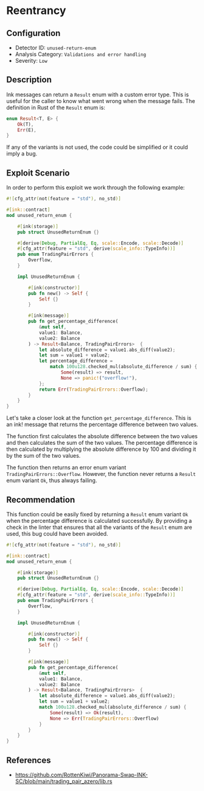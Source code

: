 # Reentrancy

## Configuration

- Detector ID: `unused-return-enum`
- Analysis Category: `Validations and error handling`
- Severity: `Low`

## Description

Ink messages can return a `Result` enum with a custom error type. This is useful for the caller to know what went wrong when the message fails. The definition in Rust of the `Result` enum is:

```rust
enum Result<T, E> {
    Ok(T),
    Err(E),
}
```

If any of the variants is not used, the code could be simplified or it could imply a bug.

## Exploit Scenario

In order to perform this exploit we work through the following example:

```rust
#![cfg_attr(not(feature = "std"), no_std)]

#[ink::contract]
mod unused_return_enum {

    #[ink(storage)]
    pub struct UnusedReturnEnum {}

    #[derive(Debug, PartialEq, Eq, scale::Encode, scale::Decode)]
    #[cfg_attr(feature = "std", derive(scale_info::TypeInfo))]
    pub enum TradingPairErrors {
        Overflow,
    }

    impl UnusedReturnEnum {

        #[ink(constructor)]
        pub fn new() -> Self {
            Self {}
        }

        #[ink(message)]
        pub fn get_percentage_difference(
            &mut self,
            value1: Balance,
            value2: Balance
        ) -> Result<Balance, TradingPairErrors>  {
            let absolute_difference = value1.abs_diff(value2);
            let sum = value1 + value2;
            let percentage_difference =
                match 100u128.checked_mul(absolute_difference / sum) {
                    Some(result) => result,
                    None => panic!("overflow!"),
            };
            return Err(TradingPairErrors::Overflow);
        }
    }
}
```

Let's take a closer look at the function `get_percentage_difference`. This is an ink! message that returns the percentage difference between two values.

The function first calculates the absolute difference between the two values and then calculates the sum of the two values. The percentage difference is then calculated by multiplying the absolute difference by 100 and dividing it by the sum of the two values.

The function then returns an error enum variant `TradingPairErrors::Overflow`. However, the function never returns a `Result` enum variant `Ok`, thus always failing.

## Recommendation

This function could be easily fixed by returning a `Result` enum variant `Ok` when the percentage difference is calculated successfully. By providing a check in the linter that ensures that all the variants of the `Result` enum are used, this bug could have been avoided.

````rust
#![cfg_attr(not(feature = "std"), no_std)]

#[ink::contract]
mod unused_return_enum {

    #[ink(storage)]
    pub struct UnusedReturnEnum {}

    #[derive(Debug, PartialEq, Eq, scale::Encode, scale::Decode)]
    #[cfg_attr(feature = "std", derive(scale_info::TypeInfo))]
    pub enum TradingPairErrors {
        Overflow,
    }

    impl UnusedReturnEnum {

        #[ink(constructor)]
        pub fn new() -> Self {
            Self {}
        }

        #[ink(message)]
        pub fn get_percentage_difference(
            &mut self,
            value1: Balance,
            value2: Balance
        ) -> Result<Balance, TradingPairErrors>  {
            let absolute_difference = value1.abs_diff(value2);
            let sum = value1 + value2;
            match 100u128.checked_mul(absolute_difference / sum) {
                Some(result) => Ok(result),
                None => Err(TradingPairErrors::Overflow)
            }
        }
    }
}
````


## References

- https://github.com/RottenKiwi/Panorama-Swap-INK-SC/blob/main/trading_pair_azero/lib.rs
